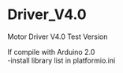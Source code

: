 # Driver_V4.0
Motor Driver V4.0 Test Version

If compile with Arduino 2.0  
-install library list in platformio.ini
